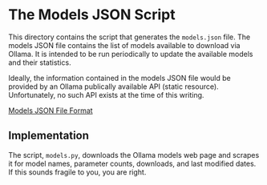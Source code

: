 # The Models JSON Script

This directory contains the script that generates the `models.json` file. The models JSON file
contains the list of models available to download via Ollama. It is intended to be run periodically
to update the available models and their statistics.

Ideally, the information contained in the models JSON file would be provided by an Ollama publically
available API (static resource). Unfortunately, no such API exists at the time of this writing.

[Models JSON File Format](https://craigahobbs.github.io/ollama-chat/api.html#var.vName='OllamaChatModels')


## Implementation

The script, `models.py`, downloads the Ollama models web page and scrapes it for model names,
parameter counts, downloads, and last modified dates. If this sounds fragile to you, you are right.
